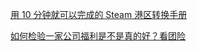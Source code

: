 [用 10 分钟就可以完成的 Steam 港区转换手册 ](https://sspai.com/post/64969)

[如何检验一家公司福利是不是真的好？看团险 ](https://sspai.com/post/66994)
